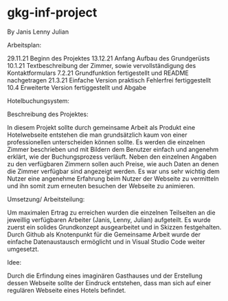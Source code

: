 # gkg-inf-project
By Janis Lenny Julian

Arbeitsplan:

29.11.21 Beginn des Projektes
13.12.21 Anfang Aufbau des Grundgerüsts
10.1.21 Textbeschreibung der Zimmer, sowie vervollständigung des Kontaktformulars
7.2.21 Grundfunktion fertigestellt und README nachgetragen
21.3.21 Einfache Version praktisch Fehlerfrei fertiggestellt
10.4 Erweiterte Version fertiggestellt und Abgabe 


Hotelbuchungsystem:

Beschreibung des Projektes:

In diesem Projekt sollte durch gemeinsame Arbeit als Produkt eine Hotelwebseite entstehen die man grundsätzlich kaum von einer professionellen unterscheiden können sollte.
Es werden die einzelnen Zimmer beschrieben und mit Bildern dem Benutzer einfach und angenehm erklärt, wie der Buchungsprozess verläuft.
Neben den einzelnen Angaben zu den verfügbaren Zimmern sollen auch Preise, wie auch Daten an denen die Zimmer verfügbar sind angezeigt werden.
Es war uns sehr wichtig dem Nutzer eine angenehme Erfahrung beim Nutzer der Webseite zu vermitteln und ihn somit zum erneuten besuchen der Webseite zu animieren.

Umsetzung/ Arbeitsteilung:

Um maximalen Ertrag zu erreichen wurden die einzelnen Teilseiten an die jeweillig verfügbaren Arbeiter (Janis, Lenny, Julian) aufgeteilt. Es wurde zuerst ein solides Grundkonzept ausgearbeitet und in Skizzen festgehalten. 
Durch Github als Knotenpunkt für die Gemeinsame Arbeit wurde der einfache Datenaustausch ermöglicht und in Visual Studio Code weiter umgesetzt.



Idee:

Durch die Erfindung eines imaginären Gasthauses und der Erstellung dessen Webseite sollte der Eindruck entstehen, dass man sich auf einer regulären Webseite eines Hotels befindet.


